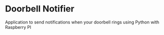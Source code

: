 # Doorbell Notifier
Application to send notifications when your doorbell rings using Python with Raspberry PI
